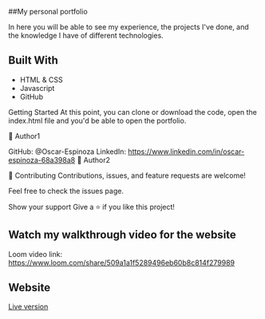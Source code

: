##My personal portfolio

In here you will be able to see my experience, the projects I've done, and the knowledge I have of different technologies.


## Built With
- HTML & CSS
- Javascript
- GitHub

Getting Started
At this point, you can clone or download the code, open the index.html file and you'd be able to open the portfolio.

👤 Author1

  GitHub: @Oscar-Espinoza
  LinkedIn: https://www.linkedin.com/in/oscar-espinoza-68a398a8
👤 Author2

🤝 Contributing
Contributions, issues, and feature requests are welcome!

Feel free to check the issues page.

Show your support
Give a ⭐️ if you like this project!

## Watch my walkthrough video for the website

Loom video link: https://www.loom.com/share/509a1a1f5289496eb60b8c814f279989

## Website
  [Live version](https://oscar-espinoza.github.io/Portfolio-page)